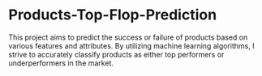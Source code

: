 # Products-Top-Flop-Prediction
This project aims to predict the success or failure of products based on various features and attributes. By utilizing machine learning algorithms, I strive to accurately classify products as either top performers or underperformers in the market.
